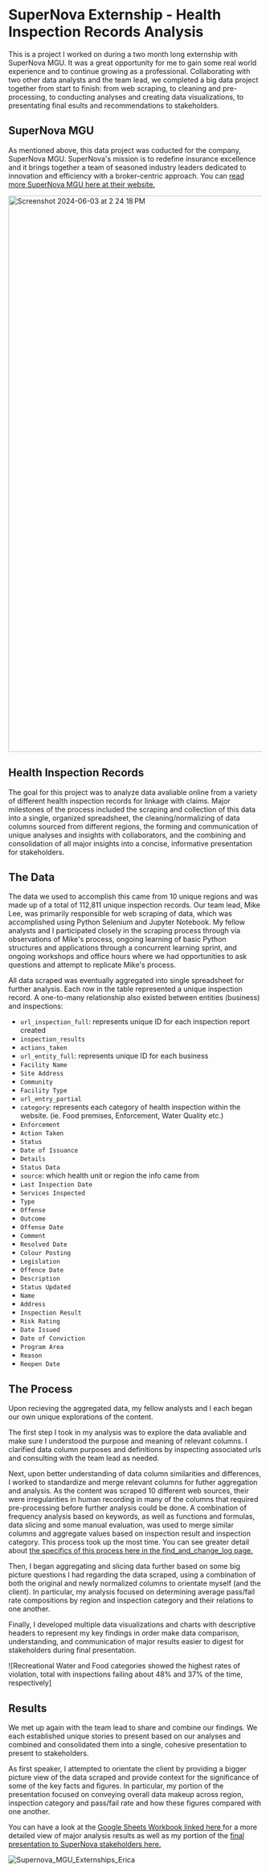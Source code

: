 # SuperNova Externship - Health Inspection Records Analysis

This is a project I worked on during a two month long externship with SuperNova MGU. It was a great opportunity for me to gain some real world experience and to continue growing as a professional. Collaborating with two other data analysts and the team lead, we completed a big data project together from start to finish: from web scraping, to cleaning and pre-processing, to conducting analyses and creating data visualizations, to presentating final esults and recommendations to stakeholders. 


## SuperNova MGU

As mentioned above, this data project was coducted for the company, SuperNova MGU. SuperNova's mission is to redefine insurance excellence and it brings together a team of seasoned industry leaders dedicated to innovation and efficiency with a broker-centric approach. You can [read more SuperNova MGU here at their website. ](https://supernovamgu.com/)

<img width="1106" alt="Screenshot 2024-06-03 at 2 24 18 PM" src="https://github.com/ejdostal/Data_projects_TripleTen/assets/151595335/086c4cea-3d61-44b4-9bff-df5916323d6d">


## Health Inspection Records

The goal for this project was to analyze data avaliable online from a variety of different health inspection records for linkage with claims. Major milestones of the process included the scraping and collection of this data into a single, organized spreadsheet, the cleaning/normalizing of data columns sourced from different regions, the forming and communication of unique analyses and insights with collaborators, and the combining and consolidation of all major insights into a concise, informative presentation for stakeholders.


## The Data

The data we used to accomplish this came from 10 unique regions and was made up of a total of 112,811 unique inspection records. Our team lead, Mike Lee, was primarily responsible for web scraping of data, which was accomplished using Python Selenium and Jupyter Notebook. My fellow analysts and I participated closely in the scraping process through via observations of Mike's process, ongoing learning of basic Python structures and applications through a concurrent learning sprint, and ongoing workshops and office hours where we had opportunities to ask questions and attempt to replicate Mike's process. 

All data scraped was eventually aggregated into single spreadsheet for further analysis. Each row in the table represented a unique inspection record. A one-to-many relationship also existed between entities (business) and inspections:

- `url_inspection_full`: represents unique ID for each inspection report created
- `inspection_results`
- `actions_taken`
- `url_entity_full`: represents unique ID for each business
- `Facility Name`
- `Site Address`
- `Community`
- `Facility Type`
- `url_entry_partial`
- `category`: represents each category of health inspection within the website. (ie. Food premises, Enforcement, Water Quality etc.)
- `Enforcement`
- `Action Taken`
- `Status`
- `Date of Issuance`
- `Details`
- `Status Data`
- `source`: which health unit or region the info came from
- `Last Inspection Date`
- `Services Inspected`
- `Type`
- `Offense`
- `Outcome`
- `Offense Date`
- `Comment`
- `Resolved Date`
- `Colour Posting`
- `Legislation`
- `Offence Date`
- `Description`
- `Status Updated`
- `Name`
- `Address`
- `Inspection Result`
- `Risk Rating`
- `Date Issued`
- `Date of Conviction`
- `Program Area`
- `Reason`
- `Reopen Date`


## The Process

Upon recieving the aggregated data, my fellow analysts and I each began our own unique explorations of the content. 

The first step I took in my analysis was to explore the data avaliable and make sure I understood the purpose and meaning of relevant columns. I clarified data column purposes and definitions by inspecting associated urls and consulting with the team lead as needed. 

Next, upon better understanding of data column similarities and differences, I worked to standardize and merge relevant columns for futher aggregation and analysis. As the content was scraped 10 different web sources, their were irregularities in human recording in many of the columns that required pre-processing before further analysis could be done. A combination of frequency analysis based on keywords, as well as functions and formulas, data slicing and some manual evaluation, was used to merge similar columns and aggregate values based on inspection result and inspection category. This process took up the most time. You can see greater detail about [the specifics of this process here in the find_and_change_log page. ](https://docs.google.com/spreadsheets/d/1ZwUbskAimnJ_r7CBGr2PWSiFIXGusyGLmnMqu_lA-Uk/edit?usp=sharing)

Then, I began aggregating and slicing data further based on some big picture questions I had regarding the data scraped, using a combination of both the original and newly normalized columns to orientate myself (and the client). In particular, my analysis focused on determining average pass/fail rate compositions by region and inspection category and their relations to one another.

Finally, I developed multiple data visualizations and charts with descriptive headers to represent my key findings in order make data comparison, understanding, and communication of major results easier to digest for stakeholders during final presentation. 

![Recreational Water and Food categories showed the highest rates of violation, total with inspections failing about 48% and 37% of the time, respectively]


## Results 

We met up again with the team lead to share and combine our findings. We each established unique stories to present based on our analyses and combined and consolidated them into a single, cohesive presentation to present to stakeholders.

As first speaker, I attempted to orientate the client by providing a bigger picture view of the data scraped and provide context for the significance of some of the key facts and figures. In particular, my portion of the presentation focused on conveying overall data makeup across region, inspection category and pass/fail rate and how these figures compared with one another. 

You can have a look at the [Google Sheets Workbook linked here ](https://docs.google.com/spreadsheets/d/1ZwUbskAimnJ_r7CBGr2PWSiFIXGusyGLmnMqu_lA-Uk/edit?usp=sharing) for a more detailed view of major analysis results as well as my portion of the [final presentation to SuperNova stakeholders here. ](https://docs.google.com/presentation/d/10mfSnhwbdKAL2EqM8qvk7jkkBh-F2K-GsZtmS3M1sqg/edit?usp=sharing) 

![Supernova_MGU_Externships_Erica](https://github.com/ejdostal/Data_projects_TripleTen/assets/151595335/d612c1bc-9857-478d-af42-f6038e99b9e8)

